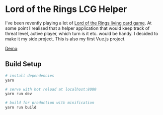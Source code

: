 # Lord of the Rings LCG Helper

I've been revently playing a lot of [Lord of the Rings living card game](https://www.fantasyflightgames.com/en/products/the-lord-of-the-rings-the-card-game/). At some point I realised that a helper application that would keep track of threat level, active player, which turn is it etc. would be handy. I decided to make it my side project.
This is also my first Vue.js project.

[Demo](http://armitage.vdl.pl/lotr/index.html)

## Build Setup

``` bash
# install dependencies
yarn

# serve with hot reload at localhost:8080
yarn run dev

# build for production with minification
yarn run build
```
